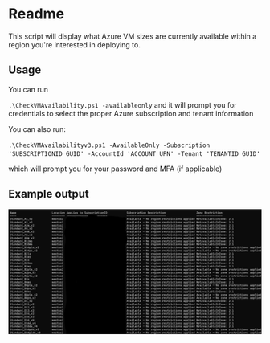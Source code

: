 # Readme

This script will display what Azure VM sizes are currently available within a region you're interested in deploying to. 

## Usage

You can run 

`.\CheckVMAvailability.ps1 -availableonly` and it will prompt you for credentials to select the proper Azure subscription and tenant information

You can also run:

`.\CheckVMAvailabilityv3.ps1 -AvailableOnly -Subscription 'SUBSCRIPTIONID GUID' -AccountId 'ACCOUNT UPN' -Tenant 'TENANTID GUID'`

which will prompt you for your password and MFA (if applicable)

## Example output

![1726526383735](image/readme/1726526383735.png)
